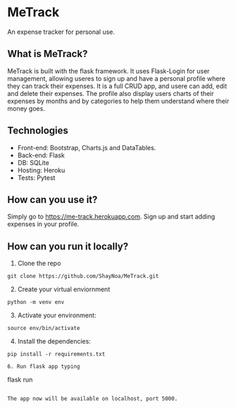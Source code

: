 
# MeTrack
An expense tracker for personal use. 

## What is MeTrack?
MeTrack is built with the flask framework. It uses Flask-Login for user management, allowing useres to sign
up and have a personal profile where they can track their expenses. It is a full CRUD app, and usere
can add, edit and delete their expenses. The profile also display users charts of their 
expenses by months and by categories to help them understand where their money goes.

## Technologies
* Front-end: Bootstrap, Charts.js and DataTables.
* Back-end: Flask
* DB: SQLite
* Hosting: Heroku
* Tests: Pytest

## How can you use it?
 Simply go to https://me-track.herokuapp.com. Sign up and start
 adding expenses in your profile.

 ## How can you run it locally?
 1. Clone the repo  
```
git clone https://github.com/ShayNoa/MeTrack.git
```

2. Create your virtual enviornment 
 ```
 python -m venv env
 ```

 3. Activate your environment:
 ```
 source env/bin/activate
 ```
 4. Install the dependencies:
 ```
 pip install -r requirements.txt
 ```

 ```
6. Run flask app typing
```
flask run
```

The app now will be available on localhost, port 5000.








 
